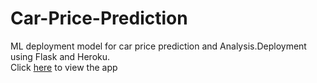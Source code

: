 # Car-Price-Prediction
ML deployment model for car price prediction and Analysis.Deployment using Flask and Heroku.
<br>
Click <a href="https://car-price-analysis-app.herokuapp.com/" >here</a> to view the app
